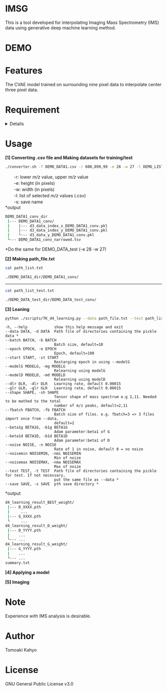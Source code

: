 # IMSG
This is a tool developed for interpolating Imaging Mass Spectrometry (IMS) data using generative deep machine learning method.

# DEMO
 

 
# Features
 The CVAE model trained on surrounding nine pixel data to interpolate center three pixel data.

 
# Requirement
<details>
 Pytorch is used with CUDA.   
 
 It is recommended to run in anaconda environment.    
  
 ```bash   
 conda info
 ```
 ```bash   
           conda version : 23.9.0
    conda-build version : 3.27.0
         python version : 3.10.9.final.0
 ```
--- 
 ```bash   
 conda list | grep pytorch
 ```
 ```bash   
 pytorch                   2.0.0           cpu_generic_py310h3496f23_1    conda-forge
 ```
---
 ```bash   
 nvcc --version
 ```
 ```bash
 Build cuda_12.4.r12.4/compiler.34097967_0
 ```
 *Other libraries: pandas, dask   

 *The hardware environment is described below for reference.   
 CPU: Intel(R) Xeon(R) CPU E5-2603 v4 @1.70GHz    
 GPU: NVIDIA TITAN X (Pascal) 12GB  
 System Mem: DDR4 64GB   
</details>
 
# Usage
**[1] Converting .csv file and Making datasets for training/test**
   ```bash
   ./converter.sh -f DEMO_DATA1.csv -r 600,899,99 -e 26 -w 27 -l DEMO_LIST.csv -s DEMO_DATA1_conv
   ```   
　　-r: lower _m/z_ value, upper _m/z_ value   
　　-e: height (in pixels)   
　　-w: width (in pixels)   
　　-l: list of selected _m/z_ values (.csv)   
　　-s: save name   
  *output    
 ```bash
 DEMO_DATA1_conv_dir    
  |--- DEMO_DATA1_conv/   
  |    |--- d3_data_index_x_DEMO_DATA1_conv.pkl    
  |    |--- d3_data_index_y_DEMO_DATA1_conv.pkl    
  |    └--- d3_data_y_DEMO_DATA1_conv.pkl   
  └--- DEMO_DATA1_conv_narrowed.tsv   
 ```

  *Do the same for DEMO_DATA_test (-e 28 -w 27)

**[2] Making path_file.txt**
```bash
cat path_list.txt
```
```bash
./DEMO_DATA1_dir/DEMO_DATA1_conv/
```
---
```bash
cat path_list_test.txt
```
```bash
./DEMO_DATA_test_dir/DEMO_DATA_test_conv/
```
  
**[3] Leaning**    
   ```bash
   python ./scripts/TK_d4_learning.py --data path_file.txt --test path_list_test.txt --shape 2,11 --dlr 0.00000001 --glr 0.002 --beta1g 0.99 --batch 22224 –-fbatch 2 --epoch 1000--save learning_result
   ```
 
    -h, --help            show this help message and exit
    --data DATA, -d DATA  Path file of directories containing the pickle data *
    --batch BATCH, -b BATCH
                          Batch size, default=10
    --epoch EPOCH, -e EPOCH
                          Epoch, default=100
    --start START, -st START
                          Restarging epoch in using --modelG
    --modelG MODELG, -mg MODELG
                          Relearning using modelG
    --modelD MODELD, -md MODELD
                          Relearning using modelD
    --dlr DLR, -dlr DLR   Learning rate, default 0.00015
    --glr GLR, -glr GLR   Learning rate, default 0.00015
    --shape SHAPE, -sh SHAPE
                          Tensor shape of mass spectrum e.g 2,11. Needed to be mathed to the total
                          number of m/z peaks, default=2,11
    --fbatch FBATCH, -fb FBATCH
                          Batch size of files. e.g. fbatch=3 => 3 files import once from --data,
                          default=2
    --beta1g BETA1G, -b1g BETA1G
                          Adam parameter:beta1 of G
    --beta1d BETA1D, -b1d BETA1D
                          Adam parameter:beta1 of D
    --noise NOISE, -n NOISE
                          Rate of 1 in noise, default 0 = no noize
    --noisemin NOISEMIN, -nmi NOISEMIN
                          Min of noize
    --noisemax NOISEMAX, -nma NOISEMAX
                          Max of noize
    --test TEST, -t TEST  Path file of directories containing the pickle for test. If not necessary,
                          put the same file as --data *
    --save SAVE, -s SAVE  pth save directory *

*output  
 ```bash
 d4_learning_result_BEST_weight/
  |--- D_XXXX.pth
  |     ...
  |--- G_XXXX.pth
  └     ...
 d4_learning_result_D_weight/
  |--- D_YYYY.pth
  |    ...
  └--- ...
 d4_learning_result_G_weight/
  |--- G_YYYY.pth
  |    ...
  └--- ...
 summary.txt
 ```
   
**[4] Applying a model**



**[5] Imaging**    



# Note
Experience with IMS analysis is desirable.
 
# Author
Tomoaki Kahyo
 
# License
GNU General Public License v3.0 
